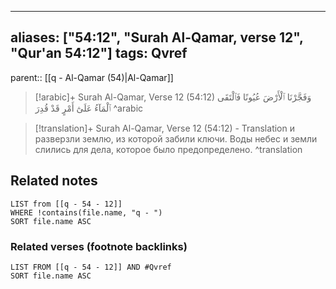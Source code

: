 
---
aliases: ["54:12", "Surah Al-Qamar, verse 12", "Qur'an 54:12"]
tags: Qvref
---

parent:: [[q - Al-Qamar (54)|Al-Qamar]]

> [!arabic]+ Surah Al-Qamar, Verse 12 (54:12)
> <span class="quran-arabic">وَفَجَّرْنَا ٱلْأَرْضَ عُيُونًا فَٱلْتَقَى ٱلْمَآءُ عَلَىٰٓ أَمْرٍ قَدْ قُدِرَ</span>
^arabic

> [!translation]+ Surah Al-Qamar, Verse 12 (54:12) - Translation
> и разверзли землю, из которой забили ключи. Воды небес и земли слились для дела, которое было предопределено.
^translation



## Related notes
```dataview
LIST from [[q - 54 - 12]]
WHERE !contains(file.name, "q - ")
SORT file.name ASC
```

### Related verses (footnote backlinks)
```dataview
LIST FROM [[q - 54 - 12]] AND #Qvref
SORT file.name ASC
```

